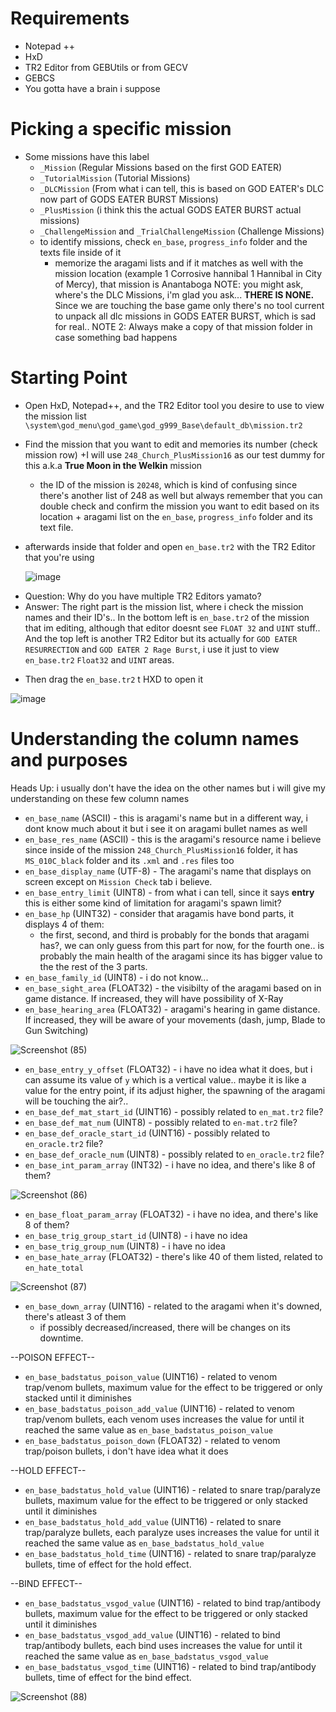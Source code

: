# Requirements
- Notepad ++
- HxD
- TR2 Editor from GEBUtils or from GECV
- GEBCS
- You gotta have a brain i suppose

# Picking a specific mission
- Some missions have this label
  + `_Mission` (Regular Missions based on the first GOD EATER)
  + `_TutorialMission` (Tutorial Missions)
  + `_DLCMission` (From what i can tell, this is based on GOD EATER's DLC now part of GODS EATER BURST Missions)
  + `_PlusMission` (i think this the actual GODS EATER BURST actual missions)
  + `_ChallengeMission` and `_TrialChallengeMission` (Challenge Missions)
  + to identify missions, check `en_base`, `progress_info` folder and the texts file inside of it
    + memorize the aragami lists and if it matches as well with the mission location
      (example 1 Corrosive hannibal 1 Hannibal in City of Mercy), that mission is Anantaboga
NOTE: you might ask, where's the DLC Missions, i'm glad you ask... **THERE IS NONE.** Since we are touching the base game only
there's no tool current to unpack all dlc missions in GODS EATER BURST, which is sad for real..
NOTE 2: Always make a copy of that mission folder in case something bad happens

# Starting Point
- Open HxD, Notepad++, and the TR2 Editor tool you desire to use to view the mission list `\system\god_menu\god_game\god_g999_Base\default_db\mission.tr2`
- Find the mission that you want to edit and memories its number (check mission row)
  +I will use `248_Church_PlusMission16` as our test dummy for this a.k.a **True Moon in the Welkin** mission
    + the ID of the mission is `20248`, which is kind of confusing since there's another list of 248 as well but always remember
      that you can double check and confirm the mission you want to edit based on its location + aragami list on the `en_base`, `progress_info` folder and its
      text file.
- afterwards inside that folder and open `en_base.tr2` with the TR2 Editor that you're using


  ![image](https://github.com/nachotacos69/WikiEater/assets/99103531/4b01740f-fdf5-4367-ad70-5b6bed0a3b9e)


* Question: Why do you have multiple TR2 Editors yamato?
* Answer: The right part is the mission list, where i check the mission names and their ID's.. In the bottom left is `en_base.tr2` of the mission that im editing, although that editor doesnt see `FLOAT 32` and `UINT` stuff.. And the top left is another TR2 Editor but its actually for `GOD EATER RESURRECTION` and `GOD EATER 2 Rage Burst`, i use it just to view `en_base.tr2` `Float32` and `UINT` areas.


- Then drag the `en_base.tr2` t HXD to open it

![image](https://github.com/nachotacos69/WikiEater/assets/99103531/15d63c28-5a33-4e36-807b-81b80d9d08a3)

# Understanding the column names and purposes
Heads Up: i usually don't have the idea on the other names but i will give my understanding on these few column names

- `en_base_name` (ASCII) - this is aragami's name but in a different way, i dont know much about it but i see it on aragami bullet names as well
- `en_base_res_name` (ASCII) - this is the aragami's resource name i believe since inside of the mission `248_Church_PlusMission16` folder, it has `MS_010C_black`
  folder and its `.xml` and `.res` files too
- `en_base_display_name` (UTF-8) - The aragami's name that displays on screen except on `Mission Check` tab i believe.
- `en_base_entry_limit` (UINT8) - from what i can tell, since it says **entry** this is either some kind of limitation for aragami's spawn limit?
- `en_base_hp` (UINT32) - consider that aragamis have bond parts, it displays 4 of them:
  + the first, second, and third is probably for the bonds that aragami has?, we can only guess from this part for now, for the fourth one.. is probably the main      health of the aragami since its has bigger value to the the rest of the 3 parts.
- `en_base_family_id` (UINT8) - i do not know...
- `en_base_sight_area` (FLOAT32) - the visibilty of the aragami based on in game distance. If increased, they will have possibility of X-Ray
- `en_base_hearing_area` (FLOAT32) - aragami's hearing in game distance. If increased, they will be aware of your movements (dash, jump, Blade to Gun Switching)

![Screenshot (85)](https://github.com/nachotacos69/WikiEater/assets/99103531/73c17f84-77af-469a-b386-336d7e47260b)

- `en_base_entry_y_offset` (FLOAT32) - i have no idea what it does, but i can assume its value of `y` which is a vertical value.. maybe it is like a value
  for the entry point, if its adjust higher, the spawning of the aragami will be touching the air?..
- `en_base_def_mat_start_id` (UINT16) - possibly related to `en_mat.tr2` file?
- `en_base_def_mat_num` (UINT8) - possibly related to `en-mat.tr2` file?
- `en_base_def_oracle_start_id` (UINT16) - possibly related to `en_oracle.tr2` file?
- `en_base_def_oracle_num` (UINT8) - possibly related to `en_oracle.tr2` file?
- `en_base_int_param_array` (INT32) - i have no idea, and there's like 8 of them?

![Screenshot (86)](https://github.com/nachotacos69/WikiEater/assets/99103531/d9134782-9617-48df-b037-a82f41f02ad7)


- `en_base_float_param_array` (FLOAT32) - i have no idea, and there's like 8 of them?
- `en_base_trig_group_start_id` (UINT8) - i have no idea
- `en_base_trig_group_num` (UINT8) - i have no idea
- `en_base_hate_array` (FLOAT32) - there's like 40 of them listed, related to `en_hate_total`

![Screenshot (87)](https://github.com/nachotacos69/WikiEater/assets/99103531/1e421a25-f458-44e3-9e3f-37dc8dfd8244)

- `en_base_down_array` (UINT16) - related to the aragami when it's downed, there's atleast 3 of them
    + if possibly decreased/increased, there will be changes on its downtime.

--POISON EFFECT--
- `en_base_badstatus_poison_value` (UINT16) - related to venom trap/venom bullets, maximum value for the effect to be triggered or only stacked until it diminishes
- `en_base_badstatus_poison_add_value` (UINT16) - related to venom trap/venom bullets, each venom uses increases the value for until it reached the same value as `en_base_badstatus_poison_value`
- `en_base_badstatus_poison_down` (FLOAT32) - related to venom trap/poison bullets, i don't have idea what it does

--HOLD EFFECT--
- `en_base_badstatus_hold_value` (UINT16) - related to snare trap/paralyze bullets, maximum value for the effect to be triggered or only stacked until it diminishes
- `en_base_badstatus_hold_add_value` (UINT16) - related to snare trap/paralyze bullets, each paralyze uses increases the value for until it reached the same value as `en_base_badstatus_hold_value`
- `en_base_badstatus_hold_time` (UINT16) - related to snare trap/paralyze bullets, time of effect for the hold effect.
  
--BIND EFFECT--
- `en_base_badstatus_vsgod_value` (UINT16) - related to bind trap/antibody bullets, maximum value for the effect to be triggered or only stacked until it diminishes
- `en_base_badstatus_vsgod_add_value` (UINT16) - related to bind trap/antibody bullets, each bind uses increases the value for until it reached the same value as `en_base_badstatus_vsgod_value`
- `en_base_badstatus_vsgod_time` (UINT16) - related to bind trap/antibody bullets, time of effect for the bind effect.



![Screenshot (88)](https://github.com/nachotacos69/WikiEater/assets/99103531/e9ae9b42-0851-4c68-9443-580058bf9cf0)
